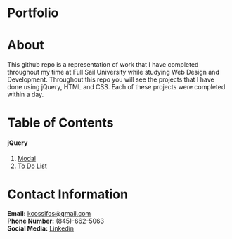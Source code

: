 # Portfolio

# About  
This github repo is a representation of work that I have completed throughout my time at Full Sail University while studying Web Design and Development. Throughout this repo you will see the projects that I have done using jQuery, HTML and CSS. Each of these projects were completed within a day.

# Table of Contents  
#### jQuery 
1) [Modal](https://github.com/kcossifos/jQuery/tree/master/Modal)  
2) [To Do List](https://github.com/kcossifos/jQuery/tree/master/ToDo)    

# Contact Information    
**Email:** kcossifos@gmail.com  
**Phone Number:** (845)-662-5063  
**Social Media:** [Linkedin](https://www.linkedin.com/in/kcossifos/)  
